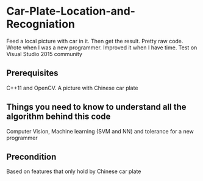 # Car-Plate-Location-and-Recogniation

Feed a local picture with car in it. Then get the result. 
Pretty raw code. Wrote when I was a new programmer. Improved it when I have time.
Test on Visual Studio 2015 community

## Prerequisites

C++11 and OpenCV.
A picture with Chinese car plate 

## Things you need to know to understand all the algorithm behind this code

Computer Vision, Machine learning (SVM and NN) and tolerance for a new programmer

## Precondition

Based on features that only hold by Chinese car plate
